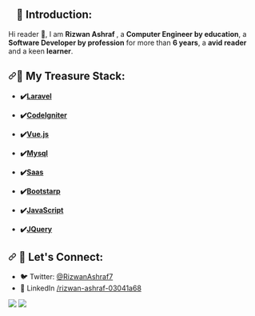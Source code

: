 <article class="markdown-body entry-content container-lg f5" itemprop="text">
    <h2><a id="user-content-introduction" class="anchor" aria-hidden="true" href="#">
            <svg class="octicon octicon-link" viewBox="0 0 16 16" version="1.1" width="16" height="16"
                aria-hidden="true">
            </svg></a>👨 Introduction:</h2>
    <p>Hi reader <g-emoji class="g-emoji" alias="wave"
            fallback-src="https://github.githubassets.com/images/icons/emoji/unicode/1f44b.png">👋</g-emoji>, I am
        <strong>Rizwan Ashraf </strong>, a <strong>Computer Engineer by education</strong>, a <strong>Software Developer by profession</strong> for
        more
        than <strong>6 years</strong>, a <strong> avid reader </strong> and a keen <strong>learner</strong>.</strong></p>
    <h2><a id="user-content-programming-languages" class="anchor" aria-hidden="true" href="#"><svg
                class="octicon octicon-link" viewBox="0 0 16 16" version="1.1" width="16" height="16"
                aria-hidden="true">
                <path fill-rule="evenodd"
                    d="M7.775 3.275a.75.75 0 001.06 1.06l1.25-1.25a2 2 0 112.83 2.83l-2.5 2.5a2 2 0 01-2.83 0 .75.75 0 00-1.06 1.06 3.5 3.5 0 004.95 0l2.5-2.5a3.5 3.5 0 00-4.95-4.95l-1.25 1.25zm-4.69 9.64a2 2 0 010-2.83l2.5-2.5a2 2 0 012.83 0 .75.75 0 001.06-1.06 3.5 3.5 0 00-4.95 0l-2.5 2.5a3.5 3.5 0 004.95 4.95l1.25-1.25a.75.75 0 00-1.06-1.06l-1.25 1.25a2 2 0 01-2.83 0z">
                </path>
            </svg></a>💼 My Treasure Stack:</h2>
    <ul>
        <li>
            <p><strong>✔️<a href="https://laravel.com/" target="_blank" rel="nofollow">Laravel</a></strong> </p>
        </li>
        <li>
            <p><strong>✔️<a href="https://codeigniter.com/" target="_blank" rel="nofollow">CodeIgniter</a></strong> </p>
        </li>
        <li>
            <p><strong>✔️<a href="https://vuejs.org/" target="_blank" rel="nofollow">Vue.js</a></strong> </p>
        </li>
        <li>
            <p><strong>✔️<a href="https://www.mysql.com/" target="_blank" rel="nofollow">Mysql</a></strong> </p>
        </li>
       <li>
            <p><strong>✔️<a href="https://sass-lang.com/guide" target="_blank" rel="nofollow">Saas</a></strong> </p>
        </li>
        <li>
            <p><strong>✔️<a href="https://getbootstrap.com/" target="_blank" rel="nofollow">Bootstarp</a></strong> </p>
        </li>
        <li>
            <p><strong>✔️<a href="https://developer.mozilla.org/en-US/docs/Web/JavaScript" target="_blank"
                        rel="nofollow">JavaScript</a></strong> </p>
        </li>
        <li>
            <p><strong>✔️<a href="https://jquery.com/" target="_blank" rel="nofollow">JQuery</a></strong></p>
        </li>
    </ul>
    <h2><a id="user-content-programming-languages" class="anchor" aria-hidden="true" href="#programming-languages"><svg
                class="octicon octicon-link" viewBox="0 0 16 16" version="1.1" width="16" height="16"
                aria-hidden="true">
                <path fill-rule="evenodd"
                    d="M7.775 3.275a.75.75 0 001.06 1.06l1.25-1.25a2 2 0 112.83 2.83l-2.5 2.5a2 2 0 01-2.83 0 .75.75 0 00-1.06 1.06 3.5 3.5 0 004.95 0l2.5-2.5a3.5 3.5 0 00-4.95-4.95l-1.25 1.25zm-4.69 9.64a2 2 0 010-2.83l2.5-2.5a2 2 0 012.83 0 .75.75 0 001.06-1.06 3.5 3.5 0 00-4.95 0l-2.5 2.5a3.5 3.5 0 004.95 4.95l1.25-1.25a.75.75 0 00-1.06-1.06l-1.25 1.25a2 2 0 01-2.83 0z">
                </path>
            </svg></a> 🔗 Let's Connect:</h2>
    <ul>
        <li>
            <g-emoji class="g-emoji" alias="bird"
                fallback-src="https://github.githubassets.com/images/icons/emoji/unicode/1f426.png">🐦</g-emoji>
            Twitter:
            <a href="https://twitter.com/RizwanAshraf7" rel="nofollow">@RizwanAshraf7</a>
        </li>
        <li>
            <g-emoji class="g-emoji" alias="busts_in_silhouette"
                fallback-src="https://www.linkedin.com/in/rizwan-ashraf-03041a68">👥</g-emoji> LinkedIn <a
                href="https://linkedin.com/in/rizwan-ashraf-03041a68" rel="nofollow">/rizwan-ashraf-03041a68</a>
        </li>
        </li>
    </ul>
     <img src="https://github-readme-stats.vercel.app/api?username=RizwanAshraf1&show_icons=true&include_all_commits=true&theme=radical" />
<img src="https://github-readme-stats.anuraghazra1.vercel.app/api/top-langs/?username=RizwanAshraf1&layout=compact&theme=radical" />
</div>
</article>
  
</div>
